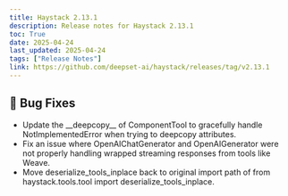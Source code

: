 ```yaml
---
title: Haystack 2.13.1
description: Release notes for Haystack 2.13.1
toc: True
date: 2025-04-24
last_updated: 2025-04-24
tags: ["Release Notes"]
link: https://github.com/deepset-ai/haystack/releases/tag/v2.13.1
---
```


## 🐛 Bug Fixes

-   Update the \_\_deepcopy\_\_ of ComponentTool to gracefully handle NotImplementedError when trying to deepcopy attributes.
-   Fix an issue where OpenAIChatGenerator and OpenAIGenerator were not properly handling wrapped streaming responses from tools like Weave.
-   Move deserialize_tools_inplace back to original import path of from haystack.tools.tool import deserialize_tools_inplace.